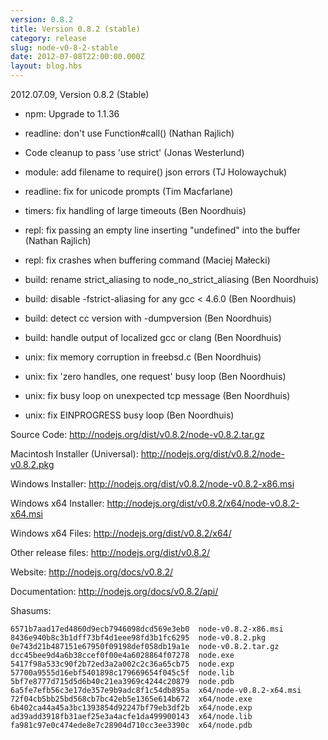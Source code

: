 ```yaml
---
version: 0.8.2
title: Version 0.8.2 (stable)
category: release
slug: node-v0-8-2-stable
date: 2012-07-08T22:00:00.000Z
layout: blog.hbs
---
```


2012.07.09, Version 0.8.2 (Stable)

* npm: Upgrade to 1.1.36

* readline: don't use Function#call() (Nathan Rajlich)

* Code cleanup to pass 'use strict' (Jonas Westerlund)

* module: add filename to require() json errors (TJ Holowaychuk)

* readline: fix for unicode prompts (Tim Macfarlane)

* timers: fix handling of large timeouts (Ben Noordhuis)

* repl: fix passing an empty line inserting "undefined" into the buffer (Nathan Rajlich)

* repl: fix crashes when buffering command (Maciej Małecki)

* build: rename strict_aliasing to node_no_strict_aliasing (Ben Noordhuis)

* build: disable -fstrict-aliasing for any gcc < 4.6.0 (Ben Noordhuis)

* build: detect cc version with -dumpversion (Ben Noordhuis)

* build: handle output of localized gcc or clang (Ben Noordhuis)

* unix: fix memory corruption in freebsd.c (Ben Noordhuis)

* unix: fix 'zero handles, one request' busy loop (Ben Noordhuis)

* unix: fix busy loop on unexpected tcp message (Ben Noordhuis)

* unix: fix EINPROGRESS busy loop (Ben Noordhuis)


Source Code: http://nodejs.org/dist/v0.8.2/node-v0.8.2.tar.gz

Macintosh Installer (Universal): http://nodejs.org/dist/v0.8.2/node-v0.8.2.pkg

Windows Installer: http://nodejs.org/dist/v0.8.2/node-v0.8.2-x86.msi

Windows x64 Installer: http://nodejs.org/dist/v0.8.2/x64/node-v0.8.2-x64.msi

Windows x64 Files: http://nodejs.org/dist/v0.8.2/x64/

Other release files: http://nodejs.org/dist/v0.8.2/

Website: http://nodejs.org/docs/v0.8.2/

Documentation: http://nodejs.org/docs/v0.8.2/api/

Shasums:

```
6571b7aad17ed4860d9ecb7946098dcd569e3eb0  node-v0.8.2-x86.msi
8436e940b8c3b1dff73bf4d1eee98fd3b1fc6295  node-v0.8.2.pkg
0e743d21b487151e67950f09198def058db19a1e  node-v0.8.2.tar.gz
dcc45bee9d4a6b38ccef0f00e4a6028864f07278  node.exe
5417f98a533c90f2b72ed3a2a002c2c36a65cb75  node.exp
57700a9555d16ebf5401898c179669654f045c5f  node.lib
5bf7e8777d715d5d6b40c21ea3969c4244c20879  node.pdb
6a5fe7efb56c3e17de357e9b9adc8f1c54db895a  x64/node-v0.8.2-x64.msi
72f04cb5bb25bd568cb7bc42eb5e1365e614b672  x64/node.exe
6b402ca44a45a3bc1393854d92247bf79eb3df2b  x64/node.exp
ad39add3918fb31aef25e3a4acfe1da499900143  x64/node.lib
fa981c97e0c474ede8e7c28904d710cc3ee3390c  x64/node.pdb
```
